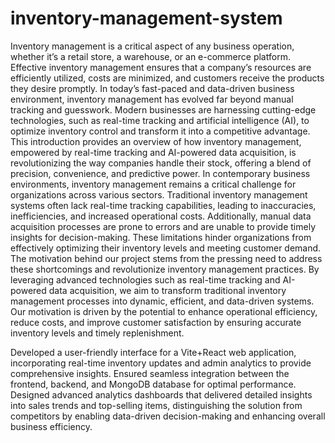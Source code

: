 # inventory-management-system

Inventory management is a critical aspect of any business operation, whether it’s a retail store, a warehouse, or an e-commerce platform. Effective inventory management ensures that a company’s resources are efficiently utilized, costs are minimized, and customers receive the products they desire promptly. In today’s fast-paced and data-driven business environment, inventory management has evolved far beyond manual tracking and guesswork. Modern businesses are harnessing cutting-edge technologies, such as real-time tracking and artificial intelligence (AI), to optimize inventory control and transform it into a competitive advantage. This introduction provides an overview of how inventory management, empowered by real-time tracking and AI-powered data acquisition, is revolutionizing the way companies handle their stock, offering a blend of precision, convenience, and predictive power. In contemporary business environments, inventory management remains a critical challenge for organizations across various sectors. Traditional inventory management systems often lack real-time tracking capabilities, leading to inaccuracies, inefficiencies, and increased operational costs. Additionally, manual data acquisition processes are prone to errors and are unable to provide timely insights for decision-making. These limitations hinder organizations from effectively optimizing their inventory levels and meeting customer demand. The motivation behind our project stems from the pressing need to address these shortcomings and revolutionize inventory management practices. By leveraging advanced technologies such as real-time tracking and AI-powered data acquisition, we aim to transform traditional inventory management processes into dynamic, efficient, and data-driven systems. Our motivation is driven by the potential to enhance operational efficiency, reduce costs, and improve customer satisfaction by ensuring accurate inventory levels and timely replenishment.

Developed a user-friendly interface for a Vite+React web application, incorporating real-time inventory updates and admin analytics to provide comprehensive insights. Ensured seamless integration between the frontend, backend, and MongoDB database for optimal performance. Designed advanced analytics dashboards that delivered detailed insights into sales trends and top-selling items, distinguishing the solution from competitors by enabling data-driven decision-making and enhancing overall business efficiency.
